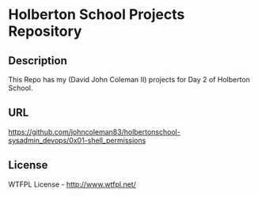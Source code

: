 # Holberton School Projects Repository

## Description
This Repo has my (David John Coleman II) projects for Day 2 of Holberton School.

## URL

https://github.com/johncoleman83/holbertonschool-sysadmin_devops/0x01-shell_permissions

## License

WTFPL License - http://www.wtfpl.net/